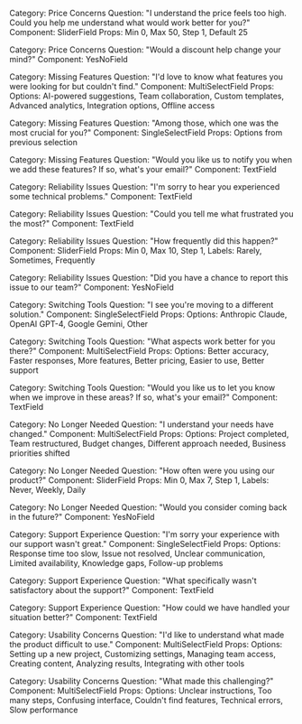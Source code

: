 Category: Price Concerns
Question: "I understand the price feels too high. Could you help me understand what would work better for you?"
Component: SliderField
Props: Min 0, Max 50, Step 1, Default 25

Category: Price Concerns
Question: "Would a discount help change your mind?"
Component: YesNoField

Category: Missing Features
Question: "I'd love to know what features you were looking for but couldn't find."
Component: MultiSelectField
Props: Options: AI-powered suggestions, Team collaboration, Custom templates, Advanced analytics, Integration options, Offline access

Category: Missing Features
Question: "Among those, which one was the most crucial for you?"
Component: SingleSelectField
Props: Options from previous selection

Category: Missing Features
Question: "Would you like us to notify you when we add these features? If so, what's your email?"
Component: TextField

Category: Reliability Issues
Question: "I'm sorry to hear you experienced some technical problems."
Component: TextField

Category: Reliability Issues
Question: "Could you tell me what frustrated you the most?"
Component: TextField

Category: Reliability Issues
Question: "How frequently did this happen?"
Component: SliderField
Props: Min 0, Max 10, Step 1, Labels: Rarely, Sometimes, Frequently

Category: Reliability Issues
Question: "Did you have a chance to report this issue to our team?"
Component: YesNoField

Category: Switching Tools
Question: "I see you're moving to a different solution."
Component: SingleSelectField
Props: Options: Anthropic Claude, OpenAI GPT-4, Google Gemini, Other

Category: Switching Tools
Question: "What aspects work better for you there?"
Component: MultiSelectField
Props: Options: Better accuracy, Faster responses, More features, Better pricing, Easier to use, Better support

Category: Switching Tools
Question: "Would you like us to let you know when we improve in these areas? If so, what's your email?"
Component: TextField

Category: No Longer Needed
Question: "I understand your needs have changed."
Component: MultiSelectField
Props: Options: Project completed, Team restructured, Budget changes, Different approach needed, Business priorities shifted

Category: No Longer Needed
Question: "How often were you using our product?"
Component: SliderField
Props: Min 0, Max 7, Step 1, Labels: Never, Weekly, Daily

Category: No Longer Needed
Question: "Would you consider coming back in the future?"
Component: YesNoField

Category: Support Experience
Question: "I'm sorry your experience with our support wasn't great."
Component: SingleSelectField
Props: Options: Response time too slow, Issue not resolved, Unclear communication, Limited availability, Knowledge gaps, Follow-up problems

Category: Support Experience
Question: "What specifically wasn't satisfactory about the support?"
Component: TextField

Category: Support Experience
Question: "How could we have handled your situation better?"
Component: TextField

Category: Usability Concerns
Question: "I'd like to understand what made the product difficult to use."
Component: MultiSelectField
Props: Options: Setting up a new project, Customizing settings, Managing team access, Creating content, Analyzing results, Integrating with other tools

Category: Usability Concerns
Question: "What made this challenging?"
Component: MultiSelectField
Props: Options: Unclear instructions, Too many steps, Confusing interface, Couldn't find features, Technical errors, Slow performance
